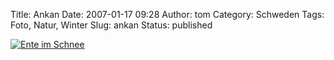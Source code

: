 Title: Ankan
Date: 2007-01-17 09:28
Author: tom
Category: Schweden
Tags: Foto, Natur, Winter
Slug: ankan
Status: published

[![Ente im
Schnee](/pic/ankan_s.jpg "Ente im Schnee")](/pic/ankan_l.jpg)


